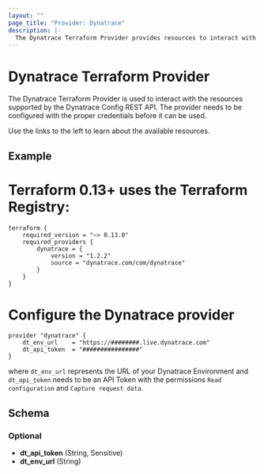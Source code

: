 ```yaml
---
layout: ""
page_title: "Provider: Dynatrace"
description: |-
  The Dynatrace Terraform Provider provides resources to interact with the Dynatrace Config REST API.
---
```


# Dynatrace Terraform Provider

The Dynatrace Terraform Provider is used to interact with the resources supported by the Dynatrace Config REST API. The provider needs to be configured with the proper credentials before it can be used.

Use the links to the left to learn about the available resources.

## Example

# Terraform 0.13+ uses the Terraform Registry:
```
terraform {
    required_version = "~> 0.13.0"
    required_providers {
        dynatrace = {
            version = "1.2.2"
            source = "dynatrace.com/com/dynatrace"
        }
    }
} 
```
# Configure the Dynatrace provider
```
provider "dynatrace" {
    dt_env_url    = "https://########.live.dynatrace.com"
    dt_api_token  = "################"
}
```
where `dt_env_url` represents the URL of your Dynatrace Environment and `dt_api_token` needs to be an API Token with the permissions `Read configuration` and `Capture request data`.

<!-- schema generated by tfplugindocs -->
## Schema

### Optional

- **dt_api_token** (String, Sensitive)
- **dt_env_url** (String)